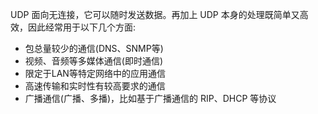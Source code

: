 
UDP 面向无连接，它可以随时发送数据。再加上 UDP 本身的处理既简单又高效，因此经常用于以下几个方面:
* 包总量较少的通信(DNS、SNMP等)
* 视频、音频等多媒体通信(即时通信)
* 限定于LAN等特定网络中的应用通信
* 高速传输和实时性有较高要求的通信
* 广播通信(广播、多播)，比如基于广播通信的 RIP、DHCP 等协议

